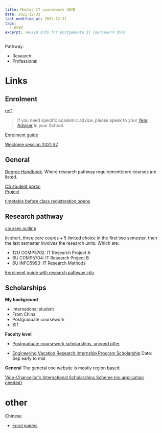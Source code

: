 ```yaml
---
title: Master IT coursework USYD
date: 2021-12-31
last_modified_at: 2021-12-31
tags:
  - USYD
excerpt: \#usyd Info for postgaduate IT coursework USYD
---
```



Pathway:
- Research
- Professional

# Links

## Enrolment

[ref1](https://canvas.sydney.edu.au/courses/2806/pages/common-enrolment-questions)

> If you need specific academic advice, please speak to your [Year Adviser](https://canvas.sydney.edu.au/courses/2806/pages/contact-details-for-academic-advisors-in-schools) in your School. 

[Enrolment guide](https://canvas.sydney.edu.au/courses/15961/pages/postgraduate-coursework)

[Weclome session 2021 S2](https://canvas.sydney.edu.au/courses/15961/pages/postgraduate-welcome-sessions)

## General

[Degree Handbook](https://cusp.sydney.edu.au/students/view-degree-page/degree_id/413). Where research pathway requirement/core courses are listed.  

[CS student portal](https://canvas.sydney.edu.au/courses/15961)  
[Project](https://canvas.sydney.edu.au/courses/15961/pages/tsp-and-ssp-project-offerings)

[timetable before class registeration opens](https://timetable.sydney.edu.au/even/timetable/#subjects)

## Research pathway

[courses outline](https://cusp.sydney.edu.au/students/view-degree-page/stream/9959/dvid/4449)  

In short, three core coures + 5 limited choice in the first two semester, then the last semester involves the research units. Which are:

- 12U COMP5702: IT Research Project A
- 6U COMP5704: IT Research Project B
- 6U INFO5993: IT Research Methods

[Enrolment guide with research pathway info](https://canvas.sydney.edu.au/courses/15961/pages/postgraduate-coursework)

## Scholarships

**My background**
  - International student
  - From China
  - Postgraduate coursework
  - SIT

**Faculty level**

  - [Postgraduate coursework scholarships, uncond offer](https://www.sydney.edu.au/scholarships/international/postgraduate-coursework/faculty/engineering.html#merit-comp)

  - [Engineering Vacation Research Internship Program Scholarship](https://www.sydney.edu.au/scholarships/b/engineering-vacation-research-internship-program.html) Date: Sep early to mid

**General**
  The general one website is mostly region based.

  [Vice-Chancellor's International Scholarships Scheme (no application needed)](https://www.sydney.edu.au/scholarships/e/vice-chancellor-international-scholarships-scheme.html)

# other

Chinese
- [Enrol guides](http://linghangtutor.com/usyd/)